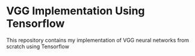 # VGG Implementation Using Tensorflow
This repository contains my implementation of VGG neural networks from scratch using Tensorflow
